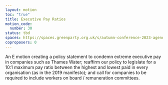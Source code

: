 ```yaml
---
layout: motion
toc: "true"
title: Executive Pay Ratios
motion_code:
  number: 30
status: tbd
spaces: https://spaces.greenparty.org.uk/s/autumn-conference-2023-agenda-forum/post/post/view?id=11064
coproposers: 0
---
```

An E motion creating a policy statement to condemn extreme executive pay in companies such as Thames Water; reaffirm our policy to legislate for a 10:1 maximum pay ratio between the highest and lowest paid in every organisation (as in the 2019 manifesto); and call for companies to be required to include workers on board / remuneration committees.